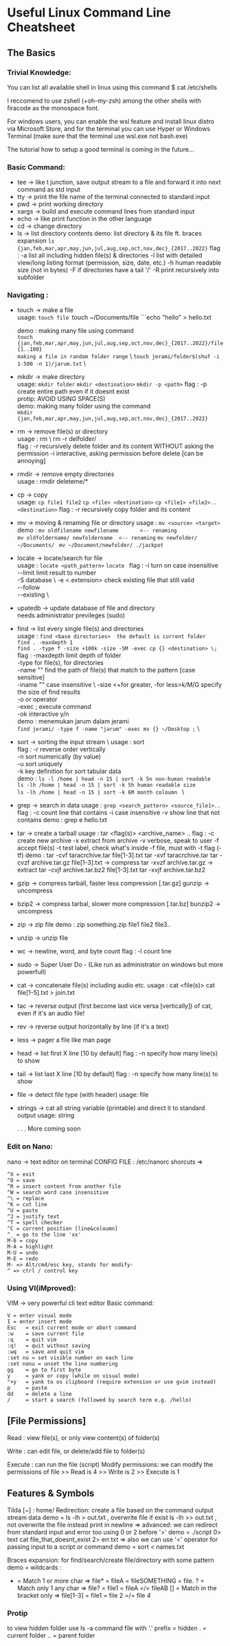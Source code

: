 # Useful Linux Command Line Cheatsheet
## The Basics
### Trivial Knowledge:
You can list all available shell in linux using this command
   $ cat /etc/shells

I reccomend to use zshell (+oh-my-zsh) among the other shells with firacode as the monospace font. 

For windows users, you can enable the wsl feature and install linux distro via Microsoft Store, and for the terminal you can use Hyper or Windows Terminal (make sure that the terminal use wsl.exe not bash.exe) 

The tutorial how to setup a good terminal is coming in the future... 

### Basic Command:

- tee -> like t junction, save output stream to a file and forward it into next command as std input
- tty -> print the file name of the terminal connected to standard input
- pwd -> print working directory
- xargs -> build and execute command lines from standard input
- echo -> like print function in the other language
- cd -> change directory
- ls -> list directory contents
    demo: list directory & its file ft. braces expansion
          ```ls {jan,feb,mar,apr,may,jun,jul,aug,sep,oct,nov,dec}_{2017..2022}```
    flag : -a list all including hidden file(s) & directories
           -l list with detailed view/long listing format (permission, size, date, etc.)
           -h human readable size (not in bytes)
           -F if directories have a tail '/'
           -R print recursively into subfolder
            
### Navigating :
- touch -> make a file \
    usage: ```touch file
           ```touch ~/Documents/file
           ```echo "hello" > hello.txt
           
    demo : making many file using command \
        ```touch {jan,feb,mar,apr,may,jun,jul,aug,sep,oct,nov,dec}_{2017..2022}/file{1..100}``` \
        ```making a file in random folder range``` \ 
        ```touch jerami/folder$(shuf -i 1-500 -n 1)/jarum.txt``` \
        
- mkdir -> make directory \
    usage: ```mkdir folder```
           ```mkdir <destination>```
           ```mkdir -p <path>```
    flag : -p create entire path even if it doesnt exist \
    protip: AVOID USING SPACE(S) \
    demo: making many folder using the command \
        ```mkdir {jan,feb,mar,apr,may,jun,jul,aug,sep,oct,nov,dec}_{2017..2022}```
        
- rm -> remove file(s) or directory \
    usage : rm \ 
            rm -r delfolder/ \
    flag : -r recursively delete folder and its content WITHOUT asking the permission 
           -i interactive, asking permission before delete [can be annoying]
           
- rmdir -> remove empty directories \
    usage : rmdir deleteme/*
    
- cp -> copy \
    usage: ```cp file1 file2```
           ```cp <file> <destination>```
           ```cp <file1> <file2>.. <destination>```
    flag : -r recursively copy folder and its content
    
- mv -> moving & renaming file or directory
    usage : ```mv <source> <target>```\
     demo : ```mv oldfilename newfilename       <-- renaming ``` \
            ```mv oldfoldername/ newfoldername  <-- renaming```
            ```mv newfolder/ ~/Documents/ ```
            ```mv ~/Document/newfolder/ ./jackpot```
            
- locate -> locate/search for file \
    usage : ```locate <path_pattern>```
            ```locate ```
    flag : -i turn on case insensitive \
           --limit <number> limit result to number \
           -S database \ 
           -e <.extension> check existing file that still valid \
           --follow \
           --existing \
           
- upatedb -> update database of file and directory \
        needs administrator previleges (sudo)
        
- find -> list every single file(s) and directories \
    usage : ```find <base directories> 
                 the default is current folder``` \
            ```find . -maxdepth 1``` \
            ```find . -type f -size +100k -size -5M -exec cp {} <destination> \;``` \
    flag : -maxdepth limit depth of folder \
           -type <f> for file(s), <d> for directories \
           -name "<pattern>" find the path of file(s) that match to the pattern [case sensitive] \
           -iname "<pattern>" case insensitive \ 
           -size <+for greater, -for less>k/M/G specify the size of find results \
           -o or operator \
           -exec <command> ; execute command \
           -ok interactive y/n \
    demo : menemukan jarum dalam jerami \
            ```find jerami/ -type f -name "jarum" -exec mv {} ~/Desktop ;``` \
            
- sort -> sorting the input stream \ 
    usage : sort <text> \
    flag : -r reverse order vertically \
           -n sort numerically (by value) \
           -u sort uniquely \
           -k key definition for sort tabular data \
    demo : ```ls -l /home | head -n 15 | sort -k 5n non-human readable``` \
           ```ls -lh /home | head -n 15 | sort -k 5h human readable size``` \
           ```ls -lh /home | head -n 15 | sort -k 6M month coloumn ``` \
           
- grep -> search in data
    usage : ```grep <search_pattern> <source_file1>..```
    flag : -c count line that contains <pattern>
           -i case insensitive
           -v show line that not contains <patten>
    demo : grep e hello.txt

- tar -> create a tarball
    usage : tar <flag(s)> <archive_name> <file>..
    flag : -c create new archive 
           -x extract from archive
           -v verbose, speak to user
           -f accept file(s)
           -t test label, check what's inside
           -f file, must with -t flag (-tf)
    demo : tar -cvf taracrchive.tar  file[1-3].txt
           tar -xvf taracrchive.tar
           tar -cvzf archive.tar.gz file[1-3].txt -> compress
           tar -xvzf archive.tar.gz -> extract
           tar -cvjf archive.tar.bz2 file[1-3].txt
           tar -xvjf archive.tar.bz2

- gzip -> compress tarball, faster less compression [.tar.gz]
    gunzip -> uncompress

- bzip2 -> compress tarbal, slower more compression [.tar.bz]
    bunzip2 -> uncompress
    
- zip -> zip file
    demo : zip something.zip file1 file2 file3..
- unzip -> unzip file

- wc -> newline, word, and byte count 
    flag : -l count line

- sudo -> Super User Do - (Like run as administrator on windows but more powerfull)

- cat -> concatenate file(s) including audio etc.
    usage : cat <file(s)>
            cat file[1-5].txt > join.txt

- tac -> reverse output (first become last vice versa [vertically]) of cat, even if it's an audio file!
- rev -> reverse output horizontally by line (if it's a text)

- less -> pager a file like man page

- head -> list first X line [10 by default]
    flag : -n <X> specify how many line(s) to show
- tail -> list last X line [10 by default]
    flag : -n <X> specify how many line(s) to show
    
    
- file -> detect file type (with header)
    usage: file <fileName>
    
- strings -> cat all string variable (printable) and direct it to standard output
    usage: string <fileName>
  
  .
  .
  .
  More coming soon

### Edit on Nano:
nano -> text editor on terminal
CONFIG FILE : /etc/nanorc
shorcuts =>
   ```
   ^X = exit
   ^O = save
   ^R = insert content from another file
   ^W = search word case insensitive
   ^\ = replace
   ^K = cut line
   ^U = paste
   ^J = justify text
   ^T = spell checker
   ^C = current position [line&coloumn]
   ^_ = go to the line 'xx'
   M-6 = copy
   M-A = highlight
   M-U = undo
   M-E = redo
   M- => Alt/cmd/esc key, stands for modify-
   ^ => ctrl / control key
   ```

### Using VI(iMproved):
VIM -> very powerful cli text editor
Basic command:
   ```
   V = enter visual mode
   I = enter insert mode
   Esc   = exit current mode or abort command
   :w    = save current file
   :q    = quit vim
   :q!   = quit without saving
   :wq   = save and quit vim
   :set nu = set visible number on each line
   :set nonu = unset the line numbering
   gg    = go to first byte
   y     = yank or copy (while on visual mode) 
   "+y   = yank to os clipboard (require extension or use gvim instead)
   p     = paste
   dd    = delete a line
   /     = start a search (followed by search term e.g. /hello)
   ```

## [File Permissions]
Read : view file(s), or only view content(s) of folder(s)

Write : can edit file, or delete/add file to folder(s)

Execute : can run the file (script)
Modify permissions: we can modify the permissions of file
    >> Read is 4
    >> Write is 2
    >> Execute is 1

## Features & Symbols
Tilda [~] : home/
Redirection: create a file based on the command output stream data
    demo = ls -lh > out.txt , overwrite file if exist
           ls -lh >> out.txt , not overwrite the file instead print in newline
          => advanced: we can redirect from standard input and error too using 0 or 2 before '>'
    demo = ./script 0> text
           cat file_that_doesnt_exist 2> err.txt
          => also we can use '<' operator for passing input to a script or command
    demo = sort < names.txt

Braces expansion: for find/search/create file/directory with some pattern
    demo = 
wildcards :
*  = Match 1 or more char  => file* = fileA = fileSOMETHING = file.<extensions>
?  = Match only 1 any char  => file? = file1 = fileA =/= fileAB
[] = Match in the bracket only  => file[1-3] = file1 = file 2 =/= file 4

### Protip
to view hidden folder use ls -a command
file with '.' prefix = hidden
.  = current folder
.. = parent folder

